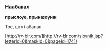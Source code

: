 ### Наабапал
**прыслоўе, прыназоўнік**

Тое, што і абапал.

<a rel="author">[http://rv-blr.com/](http://rv-blr.com/slounik.jsp?letterId=0&maskId=0&pageId=1741)</a>

